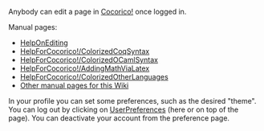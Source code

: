 Anybody can edit a page in [Cocorico!](../Cocorico!) once logged in.

Manual pages:

-   [HelpOnEditing](../HelpOnEditing)
-   [HelpForCocorico!/ColorizedCoqSyntax](/ColorizedCoqSyntax)
-   [HelpForCocorico!/ColorizedOCamlSyntax](/ColorizedOCamlSyntax)
-   [HelpForCocorico!/AddingMathViaLatex](/AddingMathViaLatex)
-   [HelpForCocorico!/ColorizedOtherLanguages](/ColorizedOtherLanguages)
-   [Other manual pages for this Wiki](../AboutCocorico!)

In your profile you can set some preferences, such as the desired "theme". You can log out by clicking on [UserPreferences](../UserPreferences) (here or on top of the page). You can deactivate your account from the preference page.
